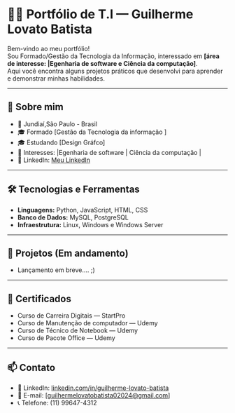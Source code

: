 # 👨‍💻 Portfólio de T.I — Guilherme Lovato Batista

Bem-vindo ao meu portfólio!  
Sou Formado/Gestão da Tecnologia da Informação, interessado em **[área de interesse: |Egenharia de software e Ciência da computação]**.  
Aqui você encontra alguns projetos práticos que desenvolvi para aprender e demonstrar minhas habilidades.


---

## 🚀 Sobre mim
- 📍 Jundiaí,São Paulo - Brasil
- 🎓 Formado [Gestão da Tecnologia da informação ]
- 🎓 Estudando [Design Gráfco]
- 💼 Interesses:  |Egenharia de software | Ciência da computação  | 
- 🔗 LinkedIn: [Meu LinkedIn](https://www.linkedin.com/in/guilherme-lovato-batista)

---

## 🛠️ Tecnologias e Ferramentas
- **Linguagens:** Python, JavaScript, HTML, CSS  
- **Banco de Dados:** MySQL, PostgreSQL  
- **Infraestrutura:** Linux, Windows e  Windows Server
 

---
## 📂 Projetos (Em andamento)
 - Lançamento em breve....
 ;)



---

## 📜 Certificados
- Curso de Carreira Digitais — StartPro
- Curso de Manutenção de computador — Udemy  
- Curso de Técnico de Notebook — Udemy  
- Curso de Pacote Office — Udemy 
---

## 📫 Contato
- 💼 LinkedIn: [linkedin.com/in/guilherme-lovato-batista](https://www.linkedin.com/in/guilherme-lovato-batista)  
- 📧 E-mail: [guilhermelovatobatista02024@gmail.com]  
- 📞 Telefone: (11) 99647-4312
